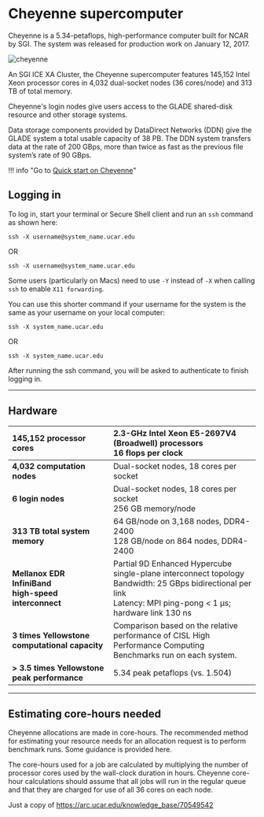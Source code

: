 # Cheyenne supercomputer

Cheyenne is a 5.34-petaflops, high-performance computer built for NCAR by SGI. The system was released for production work on January 12, 2017.

![cheyenne](https://kb.ucar.edu/download/attachments/embedded-page/RC/Cheyenne%20supercomputer/Cheyenne-450.jpg?api=v2)

An SGI ICE XA Cluster, the Cheyenne supercomputer features 145,152 Intel Xeon processor cores in 4,032 dual-socket nodes (36 cores/node) and 313 TB of total memory.

Cheyenne's login nodes give users access to the GLADE shared-disk resource and other storage systems.

Data storage components provided by DataDirect Networks (DDN) give the GLADE system a total usable capacity of 38 PB. The DDN system transfers data at the rate of 200 GBps, more than twice as fast as the previous file system’s rate of 90 GBps.


!!! info "Go to [Quick start on Cheyenne](Cheyenne+use+policies.md)"

## Logging in
To log in, start your terminal or Secure Shell client and run an `ssh` command as shown here:
```
ssh -X username@system_name.ucar.edu
```
OR
```
ssh -X username@system_name.ucar.edu
```

Some users (particularly on Macs) need to use `-Y` instead of `-X` when calling `ssh` to enable `X11 forwarding`.

You can use this shorter command if your username for the system is the same as your username on your local computer:
```
ssh -X system_name.ucar.edu
```
OR
```
ssh -X system_name.ucar.edu
```
After running the ssh command, you will be asked to authenticate to finish logging in.

----
## <a name="cheyennesupercomputer-hardware"></a>Hardware

**145,152 processor cores**  |2\.3-GHz Intel Xeon E5-2697V4 (Broadwell) processors<br>16 flops per clock|
| :- | :- |
|**4,032 computation nodes**|Dual-socket nodes, 18 cores per socket|
|**6 login nodes**|Dual-socket nodes, 18 cores per socket<br>256 GB memory/node|
|**313 TB total system memory**|64 GB/node on 3,168 nodes, DDR4-2400<br>128 GB/node on 864 nodes, DDR4-2400|
|**Mellanox EDR InfiniBand<br>high-speed interconnect**|Partial 9D Enhanced Hypercube single-plane interconnect topology<br>Bandwidth: 25 GBps bidirectional per link<br>Latency: MPI ping-pong < 1 µs; hardware link 130 ns|
|**3 times Yellowstone computational capacity**|Comparison based on the relative performance of CISL High Performance Computing Benchmarks run on each system.|
|**> 3.5 times Yellowstone peak performance**|5\.34 peak petaflops (vs. 1.504)|

---

## Estimating core-hours needed
Cheyenne allocations are made in core-hours. The recommended method for estimating your resource needs for an allocation request is to perform benchmark runs. Some guidance is provided here.

The core-hours used for a job are calculated by multiplying the number of processor cores used by the wall-clock duration in hours. Cheyenne core-hour calculations should assume that all jobs will run in the regular queue and that they are charged for use of all 36 cores on each node.



Just a copy of https://arc.ucar.edu/knowledge_base/70549542